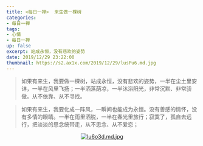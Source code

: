 ```yaml
---
title: <每日一禅>  来生做一棵树
categories:
- 每日一禅
tags: 
- 心情
- 每日一禅
up: false
excerpt: 站成永恒，没有悲欢的姿势
date: 2019/12/29 23:22:00
thumbnail: https://s2.ax1x.com/2019/12/29/lusPu6.md.jpg
---
```

>如果有来生，我要做一棵树，站成永恒，没有悲欢的姿势，一半在尘土里安详，一半在风里飞扬；一半洒落荫凉，一半沐浴阳光，非常沉默、非常骄傲。从不依靠、从不寻找。

>如果有来生，我要化成一阵风，一瞬间也能成为永恒。没有善感的情怀，没有多情的眼睛。一半在雨里洒脱，一半在春光里旅行；寂寞了，孤自去远行，把淡淡的思念统带走，从不思念、从不爱恋；

  <div align="center">

[![lu6o3d.md.jpg](https://s2.ax1x.com/2019/12/29/lu6o3d.md.jpg)](https://imgchr.com/i/lu6o3d)
</div>